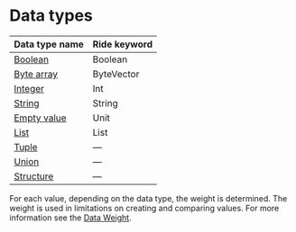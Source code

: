 # Data types

| Data type name | Ride keyword |
| :--- | :--- |
| [Boolean](/en/ride/data-types/boolean) | Boolean |
| [Byte array](/en/ride/data-types/byte-vector) | ByteVector |
| [Integer](/en/ride/data-types/int) | Int |
| [String](/en/ride/data-types/string) | String |
| [Empty value](/en/ride/data-types/unit) | Unit |
| [List](/en/ride/data-types/list) | List |
| [Tuple](/en/ride/data-types/tuple) | — |
| [Union](/en/ride/data-types/union) | — |
| [Structure](/en/ride/structures/) | — |

For each value, depending on the data type, the weight is determined. The weight is used in limitations on creating and comparing values. For more information see the [Data Weight](/en/ride/limits/weight).
